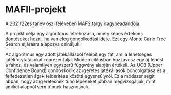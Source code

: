# MAFII-projekt
A 2021/22es tanév őszi félévében MAF2 tárgy nagybeadandója. 

A projekt célja egy algoritmus létrehozása, amely képes értelmes döntéseket hozni, ha van elég gondolkodási ideje. Ezt egy Monte Carlo Tree Search eljárásra alapozva csináljuk.

Az algoritmus egy adott játékállásból felépít egy fát, ami a lehetséges játékfolytatásokat reprezentálja. Minden ciklusban hozzávesz egy új lépést a fához, és valamilyen egyszerű függvény alapján értékeli.
Az UCB (Upper Confidence Bound) gondoskodik az ígéretes játékállások boncolgatása és a felfedezetlen ágak felderítése közötti egyensúlyról. Ez a módszer segít abban, hogy az ígéretesnek tűnő lépéseket jobban megvizsgáljuk, mint amiket alapból sem tűnnek hasznosnak.

